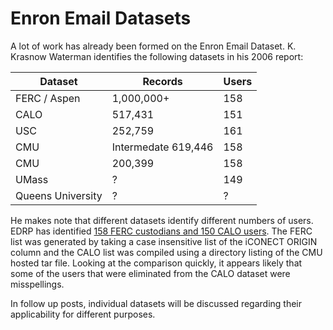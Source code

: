 # Enron Email Datasets

A lot of work has already been formed on the Enron Email Dataset. K. Krasnow Waterman identifies the following datasets in his 2006 report:

| Dataset | Records | Users |
|---------|---------|-------|
| FERC / Aspen | 1,000,000+ | 158 |
| CALO | 517,431 | 151 |
| USC | 252,759 | 161 |
| CMU | Intermedate	619,446 | 158 |
| CMU | 200,399 | 158 |
| UMass | ? | 149 |
| Queens University | ? | ? |

He makes note that different datasets identify different numbers of users. EDRP has identified [158 FERC custodians and 150 CALO users](https://github.com/enrondata/enrondata/blob/master/data/misc/edo_enron-custodians.txt). The FERC list was generated by taking a case insensitive list of the iCONECT ORIGIN column and the CALO list was compiled using a directory listing of the CMU hosted tar file. Looking at the comparison quickly, it appears likely that some of the users that were eliminated from the CALO dataset were misspellings.

In follow up posts, individual datasets will be discussed regarding their applicability for different purposes.